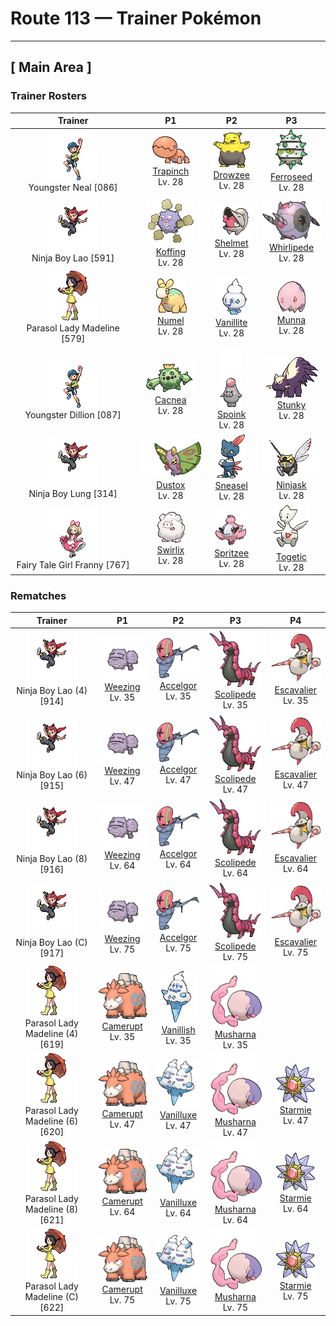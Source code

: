 # Route 113 — Trainer Pokémon

---

## [ Main Area ]

### Trainer Rosters

| Trainer | P1 | P2 | P3 |
|:-------:|:--:|:--:|:--:|
| ![Youngster Neal](../../assets/trainers/youngster.png "Youngster Neal")<br>Youngster Neal [086] | <div class="sprite-cell">![Trapinch](../../assets/sprites/trapinch/front.gif "Trapinch: Trapinch is a patient hunter. It digs an inescapable pit in a desert and waits for its prey to come tumbling down. This Pokémon can go a whole week without access to any water.")<br>[Trapinch](../../pokemon/trapinch.md)<br>Lv. 28</div> | <div class="sprite-cell">![Drowzee](../../assets/sprites/drowzee/front.gif "Drowzee: If your nose becomes itchy while you are sleeping, it’s a sure sign that one of these Pokémon is standing above your pillow and trying to eat your dream through your nostrils.")<br>[Drowzee](../../pokemon/drowzee.md)<br>Lv. 28</div> | <div class="sprite-cell">![Ferroseed](../../assets/sprites/ferroseed/front.gif "Ferroseed: It absorbs the iron it finds in the rock while clinging to the ceiling. It shoots spikes when in danger.")<br>[Ferroseed](../../pokemon/ferroseed.md)<br>Lv. 28</div> |
| ![Ninja Boy Lao](../../assets/trainers/ninja_boy.png "Ninja Boy Lao")<br>Ninja Boy Lao [591] | <div class="sprite-cell">![Koffing](../../assets/sprites/koffing/front.gif "Koffing: Koffing embodies toxic substances. It mixes the toxins with raw garbage to set off a chemical reaction that results in a terribly powerful poison gas. The higher the temperature, the more gas is concocted by this Pokémon.")<br>[Koffing](../../pokemon/koffing.md)<br>Lv. 28</div> | <div class="sprite-cell">![Shelmet](../../assets/sprites/shelmet/front.gif "Shelmet: It evolves when bathed in an electric-like energy along with Karrablast. The reason is still unknown.")<br>[Shelmet](../../pokemon/shelmet.md)<br>Lv. 28</div> | <div class="sprite-cell">![Whirlipede](../../assets/sprites/whirlipede/front.gif "Whirlipede: It is usually motionless, but when attacked, it rotates at high speed and then crashes into its opponent.")<br>[Whirlipede](../../pokemon/whirlipede.md)<br>Lv. 28</div> |
| ![Parasol Lady Madeline](../../assets/trainers/parasol_lady.png "Parasol Lady Madeline")<br>Parasol Lady Madeline [579] | <div class="sprite-cell">![Numel](../../assets/sprites/numel/front.gif "Numel: Numel stores magma of almost 2,200 degrees Fahrenheit within its body. If it gets wet, the magma cools and hardens. In that event, the Pokémon’s body grows heavy and its movements become sluggish.")<br>[Numel](../../pokemon/numel.md)<br>Lv. 28</div> | <div class="sprite-cell">![Vanillite](../../assets/sprites/vanillite/front.gif "Vanillite: This Pokémon formed from icicles bathed in energy from the morning sun. It sleeps buried in snow.")<br>[Vanillite](../../pokemon/vanillite.md)<br>Lv. 28</div> | <div class="sprite-cell">![Munna](../../assets/sprites/munna/front.gif "Munna: It eats the dreams of people and Pokémon. When it eats a pleasant dream, it expels pink-colored mist.")<br>[Munna](../../pokemon/munna.md)<br>Lv. 28</div> |
| ![Youngster Dillion](../../assets/trainers/youngster.png "Youngster Dillion")<br>Youngster Dillion [087] | <div class="sprite-cell">![Cacnea](../../assets/sprites/cacnea/front.gif "Cacnea: The more arid and harsh the environment, the more pretty and fragrant a flower Cacnea grows. This Pokémon battles by wildly swinging its thorny arms.")<br>[Cacnea](../../pokemon/cacnea.md)<br>Lv. 28</div> | <div class="sprite-cell">![Spoink](../../assets/sprites/spoink/front.gif "Spoink: Spoink keeps a pearl on top of its head. The pearl functions to amplify this Pokémon’s psychokinetic powers. It is therefore on a constant search for a bigger pearl.")<br>[Spoink](../../pokemon/spoink.md)<br>Lv. 28</div> | <div class="sprite-cell">![Stunky](../../assets/sprites/stunky/front.gif "Stunky: It protects itself by spraying a noxious fluid from its rear. The stench lingers for 24 hours.")<br>[Stunky](../../pokemon/stunky.md)<br>Lv. 28</div> |
| ![Ninja Boy Lung](../../assets/trainers/ninja_boy.png "Ninja Boy Lung")<br>Ninja Boy Lung [314] | <div class="sprite-cell">![Dustox](../../assets/sprites/dustox/front.gif "Dustox: When Dustox flaps its wings, a fine dust is scattered all over. This dust is actually a powerful poison that will even make a pro wrestler sick. This Pokémon searches for food using its antennae like radar.")<br>[Dustox](../../pokemon/dustox.md)<br>Lv. 28</div> | <div class="sprite-cell">![Sneasel](../../assets/sprites/sneasel/front.gif "Sneasel: Sneasel scales trees by punching its hooked claws into the bark. This Pokémon seeks out unguarded nests and steals eggs for food while the parents are away.")<br>[Sneasel](../../pokemon/sneasel.md)<br>Lv. 28</div> | <div class="sprite-cell">![Ninjask](../../assets/sprites/ninjask/front.gif "Ninjask: If Ninjask is not trained properly, it will refuse to obey the Trainer and cry loudly continuously. Because of this quality, this Pokémon is said to be one that puts the Trainer’s abilities to the test.")<br>[Ninjask](../../pokemon/ninjask.md)<br>Lv. 28</div> |
| ![Fairy Tale Girl Franny](../../assets/trainers/fairy_tale_girl.png "Fairy Tale Girl Franny")<br>Fairy Tale Girl Franny [767] | <div class="sprite-cell">![Swirlix](../../assets/sprites/swirlix/front.gif "Swirlix: Because it eats nothing but sweets, its fur is as sticky sweet as cotton candy.")<br>[Swirlix](../../pokemon/swirlix.md)<br>Lv. 28</div> | <div class="sprite-cell">![Spritzee](../../assets/sprites/spritzee/front.gif "Spritzee: In the past, rather than using perfume, royal ladies carried a Spritzee that would waft a fragrance they liked.")<br>[Spritzee](../../pokemon/spritzee.md)<br>Lv. 28</div> | <div class="sprite-cell">![Togetic](../../assets/sprites/togetic/front.gif "Togetic: Togetic is said to be a Pokémon that brings good fortune. When the Pokémon spots someone who is pure of heart, it is said to appear and share its happiness with that person.")<br>[Togetic](../../pokemon/togetic.md)<br>Lv. 28</div> |

### Rematches

| Trainer | P1 | P2 | P3 | P4 |
|:-------:|:--:|:--:|:--:|:--:|
| ![Ninja Boy Lao (4)](../../assets/trainers/ninja_boy.png "Ninja Boy Lao (4)")<br>Ninja Boy Lao (4) [914] | <div class="sprite-cell">![Weezing](../../assets/sprites/weezing/front.gif "Weezing: Weezing alternately shrinks and inflates its twin bodies to mix together toxic gases inside. The more the gases are mixed, the more powerful the toxins become. The Pokémon also becomes more putrid.")<br>[Weezing](../../pokemon/weezing.md)<br>Lv. 35</div> | <div class="sprite-cell">![Accelgor](../../assets/sprites/accelgor/front.gif "Accelgor: When its body dries out, it weakens. So, to prevent dehydration, it wraps itself in many layers of thin membrane.")<br>[Accelgor](../../pokemon/accelgor.md)<br>Lv. 35</div> | <div class="sprite-cell">![Scolipede](../../assets/sprites/scolipede/front.gif "Scolipede: With quick movements, it chases down its foes, attacking relentlessly with its horns until it prevails.")<br>[Scolipede](../../pokemon/scolipede.md)<br>Lv. 35</div> | <div class="sprite-cell">![Escavalier](../../assets/sprites/escavalier/front.gif "Escavalier: These Pokémon evolve by wearing the shell covering of a Shelmet. The steel armor protects their whole body.")<br>[Escavalier](../../pokemon/escavalier.md)<br>Lv. 35</div> |
| ![Ninja Boy Lao (6)](../../assets/trainers/ninja_boy.png "Ninja Boy Lao (6)")<br>Ninja Boy Lao (6) [915] | <div class="sprite-cell">![Weezing](../../assets/sprites/weezing/front.gif "Weezing: Weezing alternately shrinks and inflates its twin bodies to mix together toxic gases inside. The more the gases are mixed, the more powerful the toxins become. The Pokémon also becomes more putrid.")<br>[Weezing](../../pokemon/weezing.md)<br>Lv. 47</div> | <div class="sprite-cell">![Accelgor](../../assets/sprites/accelgor/front.gif "Accelgor: When its body dries out, it weakens. So, to prevent dehydration, it wraps itself in many layers of thin membrane.")<br>[Accelgor](../../pokemon/accelgor.md)<br>Lv. 47</div> | <div class="sprite-cell">![Scolipede](../../assets/sprites/scolipede/front.gif "Scolipede: With quick movements, it chases down its foes, attacking relentlessly with its horns until it prevails.")<br>[Scolipede](../../pokemon/scolipede.md)<br>Lv. 47</div> | <div class="sprite-cell">![Escavalier](../../assets/sprites/escavalier/front.gif "Escavalier: These Pokémon evolve by wearing the shell covering of a Shelmet. The steel armor protects their whole body.")<br>[Escavalier](../../pokemon/escavalier.md)<br>Lv. 47</div> |
| ![Ninja Boy Lao (8)](../../assets/trainers/ninja_boy.png "Ninja Boy Lao (8)")<br>Ninja Boy Lao (8) [916] | <div class="sprite-cell">![Weezing](../../assets/sprites/weezing/front.gif "Weezing: Weezing alternately shrinks and inflates its twin bodies to mix together toxic gases inside. The more the gases are mixed, the more powerful the toxins become. The Pokémon also becomes more putrid.")<br>[Weezing](../../pokemon/weezing.md)<br>Lv. 64</div> | <div class="sprite-cell">![Accelgor](../../assets/sprites/accelgor/front.gif "Accelgor: When its body dries out, it weakens. So, to prevent dehydration, it wraps itself in many layers of thin membrane.")<br>[Accelgor](../../pokemon/accelgor.md)<br>Lv. 64</div> | <div class="sprite-cell">![Scolipede](../../assets/sprites/scolipede/front.gif "Scolipede: With quick movements, it chases down its foes, attacking relentlessly with its horns until it prevails.")<br>[Scolipede](../../pokemon/scolipede.md)<br>Lv. 64</div> | <div class="sprite-cell">![Escavalier](../../assets/sprites/escavalier/front.gif "Escavalier: These Pokémon evolve by wearing the shell covering of a Shelmet. The steel armor protects their whole body.")<br>[Escavalier](../../pokemon/escavalier.md)<br>Lv. 64</div> |
| ![Ninja Boy Lao (C)](../../assets/trainers/ninja_boy.png "Ninja Boy Lao (C)")<br>Ninja Boy Lao (C) [917] | <div class="sprite-cell">![Weezing](../../assets/sprites/weezing/front.gif "Weezing: Weezing alternately shrinks and inflates its twin bodies to mix together toxic gases inside. The more the gases are mixed, the more powerful the toxins become. The Pokémon also becomes more putrid.")<br>[Weezing](../../pokemon/weezing.md)<br>Lv. 75</div> | <div class="sprite-cell">![Accelgor](../../assets/sprites/accelgor/front.gif "Accelgor: When its body dries out, it weakens. So, to prevent dehydration, it wraps itself in many layers of thin membrane.")<br>[Accelgor](../../pokemon/accelgor.md)<br>Lv. 75</div> | <div class="sprite-cell">![Scolipede](../../assets/sprites/scolipede/front.gif "Scolipede: With quick movements, it chases down its foes, attacking relentlessly with its horns until it prevails.")<br>[Scolipede](../../pokemon/scolipede.md)<br>Lv. 75</div> | <div class="sprite-cell">![Escavalier](../../assets/sprites/escavalier/front.gif "Escavalier: These Pokémon evolve by wearing the shell covering of a Shelmet. The steel armor protects their whole body.")<br>[Escavalier](../../pokemon/escavalier.md)<br>Lv. 75</div> |
| ![Parasol Lady Madeline (4)](../../assets/trainers/parasol_lady.png "Parasol Lady Madeline (4)")<br>Parasol Lady Madeline (4) [619] | <div class="sprite-cell">![Camerupt](../../assets/sprites/camerupt/front.gif "Camerupt: The humps on Camerupt’s back are formed by a transformation of its bones. They sometimes blast out molten magma. This Pokémon apparently erupts often when it is enraged.")<br>[Camerupt](../../pokemon/camerupt.md)<br>Lv. 35</div> | <div class="sprite-cell">![Vanillish](../../assets/sprites/vanillish/front.gif "Vanillish: Snowy mountains are this Pokémon’s habitat. During an ancient ice age, they moved to southern areas.")<br>[Vanillish](../../pokemon/vanillish.md)<br>Lv. 35</div> | <div class="sprite-cell">![Musharna](../../assets/sprites/musharna/front.gif "Musharna: The dream mist coming from its forehead changes into many different colors depending on the dream that was eaten.")<br>[Musharna](../../pokemon/musharna.md)<br>Lv. 35</div> |
| ![Parasol Lady Madeline (6)](../../assets/trainers/parasol_lady.png "Parasol Lady Madeline (6)")<br>Parasol Lady Madeline (6) [620] | <div class="sprite-cell">![Camerupt](../../assets/sprites/camerupt/front.gif "Camerupt: The humps on Camerupt’s back are formed by a transformation of its bones. They sometimes blast out molten magma. This Pokémon apparently erupts often when it is enraged.")<br>[Camerupt](../../pokemon/camerupt.md)<br>Lv. 47</div> | <div class="sprite-cell">![Vanilluxe](../../assets/sprites/vanilluxe/front.gif "Vanilluxe: Swallowing large amounts of water, they make snow clouds inside their bodies and, when angry, cause violent blizzards.")<br>[Vanilluxe](../../pokemon/vanilluxe.md)<br>Lv. 47</div> | <div class="sprite-cell">![Musharna](../../assets/sprites/musharna/front.gif "Musharna: The dream mist coming from its forehead changes into many different colors depending on the dream that was eaten.")<br>[Musharna](../../pokemon/musharna.md)<br>Lv. 47</div> | <div class="sprite-cell">![Starmie](../../assets/sprites/starmie/front.gif "Starmie: Starmie swims through water by spinning its star-shaped body as if it were a propeller on a ship. The core at the center of this Pokémon’s body glows in seven colors.")<br>[Starmie](../../pokemon/starmie.md)<br>Lv. 47</div> |
| ![Parasol Lady Madeline (8)](../../assets/trainers/parasol_lady.png "Parasol Lady Madeline (8)")<br>Parasol Lady Madeline (8) [621] | <div class="sprite-cell">![Camerupt](../../assets/sprites/camerupt/front.gif "Camerupt: The humps on Camerupt’s back are formed by a transformation of its bones. They sometimes blast out molten magma. This Pokémon apparently erupts often when it is enraged.")<br>[Camerupt](../../pokemon/camerupt.md)<br>Lv. 64</div> | <div class="sprite-cell">![Vanilluxe](../../assets/sprites/vanilluxe/front.gif "Vanilluxe: Swallowing large amounts of water, they make snow clouds inside their bodies and, when angry, cause violent blizzards.")<br>[Vanilluxe](../../pokemon/vanilluxe.md)<br>Lv. 64</div> | <div class="sprite-cell">![Musharna](../../assets/sprites/musharna/front.gif "Musharna: The dream mist coming from its forehead changes into many different colors depending on the dream that was eaten.")<br>[Musharna](../../pokemon/musharna.md)<br>Lv. 64</div> | <div class="sprite-cell">![Starmie](../../assets/sprites/starmie/front.gif "Starmie: Starmie swims through water by spinning its star-shaped body as if it were a propeller on a ship. The core at the center of this Pokémon’s body glows in seven colors.")<br>[Starmie](../../pokemon/starmie.md)<br>Lv. 64</div> |
| ![Parasol Lady Madeline (C)](../../assets/trainers/parasol_lady.png "Parasol Lady Madeline (C)")<br>Parasol Lady Madeline (C) [622] | <div class="sprite-cell">![Camerupt](../../assets/sprites/camerupt/front.gif "Camerupt: The humps on Camerupt’s back are formed by a transformation of its bones. They sometimes blast out molten magma. This Pokémon apparently erupts often when it is enraged.")<br>[Camerupt](../../pokemon/camerupt.md)<br>Lv. 75</div> | <div class="sprite-cell">![Vanilluxe](../../assets/sprites/vanilluxe/front.gif "Vanilluxe: Swallowing large amounts of water, they make snow clouds inside their bodies and, when angry, cause violent blizzards.")<br>[Vanilluxe](../../pokemon/vanilluxe.md)<br>Lv. 75</div> | <div class="sprite-cell">![Musharna](../../assets/sprites/musharna/front.gif "Musharna: The dream mist coming from its forehead changes into many different colors depending on the dream that was eaten.")<br>[Musharna](../../pokemon/musharna.md)<br>Lv. 75</div> | <div class="sprite-cell">![Starmie](../../assets/sprites/starmie/front.gif "Starmie: Starmie swims through water by spinning its star-shaped body as if it were a propeller on a ship. The core at the center of this Pokémon’s body glows in seven colors.")<br>[Starmie](../../pokemon/starmie.md)<br>Lv. 75</div> |

